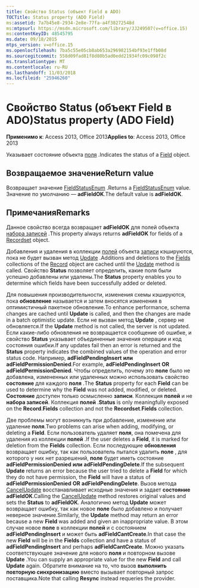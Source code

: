 ```yaml
---
title: Свойство Status (объект Field в ADO)
TOCTitle: Status property (ADO Field)
ms:assetid: 7a7b45e8-2934-2e8e-77fa-a4f38272548d
ms:mtpsurl: https://msdn.microsoft.com/library/JJ249507(v=office.15)
ms:contentKeyID: 48545795
ms.date: 09/18/2015
mtps_version: v=office.15
ms.openlocfilehash: 7ba5c55e05cb8ab653a296982154bf93e1ffb08d
ms.sourcegitcommit: 558d09fad81f8d80b5ad0edd21934fc09c098f2c
ms.translationtype: MT
ms.contentlocale: ru-RU
ms.lasthandoff: 11/03/2018
ms.locfileid: "25946260"
---
```

# <a name="status-property-ado-field"></a><span data-ttu-id="92934-102">Свойство Status (объект Field в ADO)</span><span class="sxs-lookup"><span data-stu-id="92934-102">Status property (ADO Field)</span></span>


<span data-ttu-id="92934-103">**Применимо к**: Access 2013, Office 2013</span><span class="sxs-lookup"><span data-stu-id="92934-103">**Applies to**: Access 2013, Office 2013</span></span>

<span data-ttu-id="92934-104">Указывает состояние объекта [поля](field-object-ado.md) .</span><span class="sxs-lookup"><span data-stu-id="92934-104">Indicates the status of a [Field](field-object-ado.md) object.</span></span>

## <a name="return-value"></a><span data-ttu-id="92934-105">Возвращаемое значение</span><span class="sxs-lookup"><span data-stu-id="92934-105">Return value</span></span>

<span data-ttu-id="92934-106">Возвращает значение [FieldStatusEnum](fieldstatusenum.md) .</span><span class="sxs-lookup"><span data-stu-id="92934-106">Returns a [FieldStatusEnum](fieldstatusenum.md) value.</span></span> <span data-ttu-id="92934-107">Значение по умолчанию — **adFieldOK**.</span><span class="sxs-lookup"><span data-stu-id="92934-107">The default value is **adFieldOK**.</span></span>

## <a name="remarks"></a><span data-ttu-id="92934-108">Примечания</span><span class="sxs-lookup"><span data-stu-id="92934-108">Remarks</span></span>

<span data-ttu-id="92934-109">Данное свойство всегда возвращает **adFieldOK** для полей объекта [набора записей](recordset-object-ado.md) .</span><span class="sxs-lookup"><span data-stu-id="92934-109">This property always returns **adFieldOK** for fields of a [Recordset](recordset-object-ado.md) object.</span></span>

<span data-ttu-id="92934-110">Добавления и удаления в коллекции [полей](fields-collection-ado.md) объекта [записи](record-object-ado.md) кэшируются, пока не будет вызван метод [Update](update-method-ado.md) .</span><span class="sxs-lookup"><span data-stu-id="92934-110">Additions and deletions to the [Fields](fields-collection-ado.md) collections of the [Record](record-object-ado.md) object are cached until the [Update](update-method-ado.md) method is called.</span></span> <span data-ttu-id="92934-111">Свойство **Status** позволяет определить, какие поля были успешно добавлены или удалены.</span><span class="sxs-lookup"><span data-stu-id="92934-111">The **Status** property enables you to determine which fields have been successfully added or deleted.</span></span>

<span data-ttu-id="92934-112">Для повышения производительности, изменения схемы кэшируются, пока **обновление** называется и затем вносятся изменения в оптимистичный пакетное обновление.</span><span class="sxs-lookup"><span data-stu-id="92934-112">To enhance performance, schema changes are cached until **Update** is called, and then the changes are made in a batch optimistic update.</span></span> <span data-ttu-id="92934-113">Если не вызван метод **Update** , сервер не обновляется.</span><span class="sxs-lookup"><span data-stu-id="92934-113">If the **Update** method is not called, the server is not updated.</span></span> <span data-ttu-id="92934-114">Если какие-либо обновления не возвращается сообщение об ошибке, и свойство **Status** указывает объединенные значения операции и код состояния ошибки.</span><span class="sxs-lookup"><span data-stu-id="92934-114">If any updates fail then an error is returned and the **Status** property indicates the combined values of the operation and error status code.</span></span> <span data-ttu-id="92934-115">Например, **adFieldPendingInsert** **или** **adFieldPermissionDenied**.</span><span class="sxs-lookup"><span data-stu-id="92934-115">For example, **adFieldPendingInsert** **OR** **adFieldPermissionDenied**.</span></span> <span data-ttu-id="92934-116">Чтобы определить, почему это **поле** было не добавлена, измененных или удаленных можно использовать свойство **состояние** для каждого **поля** .</span><span class="sxs-lookup"><span data-stu-id="92934-116">The **Status** property for each **Field** can be used to determine why the **Field** was not added, modified, or deleted.</span></span> <span data-ttu-id="92934-117">**Состояние** доступен только осмысленно **записи**. Коллекция **полей** и не **набора записей**. Коллекция **полей** .</span><span class="sxs-lookup"><span data-stu-id="92934-117">**Status** is only meaningfully exposed on the **Record**.**Fields** collection and not the **Recordset**.**Fields** collection.</span></span>

<span data-ttu-id="92934-118">Две проблемы могут возникнуть при добавление, изменение или удаление **поля**.</span><span class="sxs-lookup"><span data-stu-id="92934-118">Two problems can arise when adding, modifying, or deleting a **Field**.</span></span> <span data-ttu-id="92934-119">Если пользователь удаляет **поля**, она помечена для удаления из коллекции **полей** .</span><span class="sxs-lookup"><span data-stu-id="92934-119">If the user deletes a **Field**, it is marked for deletion from the **Fields** collection.</span></span> <span data-ttu-id="92934-120">Если последующие **обновления** возвращает ошибку, так как пользователь пытался удалить **поле** , для которого у них нет разрешений, **поле** будет иметь состояние **adFieldPermissionDenied** **или** **adFieldPendingDelete**.</span><span class="sxs-lookup"><span data-stu-id="92934-120">If the subsequent **Update** returns an error because the user tried to delete a **Field** for which they do not have permission, the **Field** will have a status of **adFieldPermissionDenied** **OR** **adFieldPendingDelete**.</span></span> <span data-ttu-id="92934-121">Вызов метода [CancelUpdate](cancelupdate-method-ado.md) восстанавливает исходные значения и задает **состояние** **adFieldOK**.</span><span class="sxs-lookup"><span data-stu-id="92934-121">Calling the [CancelUpdate](cancelupdate-method-ado.md) method restores original values and sets the **Status** to **adFieldOK**.</span></span> <span data-ttu-id="92934-122">Аналогично метод **Update** может возвращает ошибку, так как новое **поле** было добавлено и получает неверное значение.</span><span class="sxs-lookup"><span data-stu-id="92934-122">Similarly, the **Update** method may return an error because a new **Field** was added and given an inappropriate value.</span></span> <span data-ttu-id="92934-123">В этом случае новое **поле** в коллекции **полей** и с состоянием **adFieldPendingInsert** и может быть **adFieldCantCreate**.</span><span class="sxs-lookup"><span data-stu-id="92934-123">In that case the new **Field** will be in the **Fields** collection and have a status of **adFieldPendingInsert** and perhaps **adFieldCantCreate**.</span></span> <span data-ttu-id="92934-124">Можно указать соответствующее значение для нового **поля** и повторном вызове **Update** .</span><span class="sxs-lookup"><span data-stu-id="92934-124">You can supply an appropriate value for the new **Field** and call **Update** again.</span></span> <span data-ttu-id="92934-125">Обратите внимание на то, что вызов **выполнить повторную синхронизацию** вместо вызывает повторный запрос поставщика.</span><span class="sxs-lookup"><span data-stu-id="92934-125">Note that calling **Resync** instead requeries the provider.</span></span>

